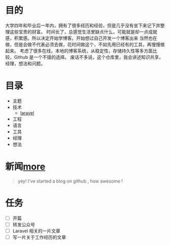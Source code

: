 # 目的
大学四年和毕业后一年内，拥有了很多经历和经验，但是几乎没有坐下来记下并整理这些宝贵的财富。
时间长了，总感觉生活里缺点什么，可能就是却一点成就感，积累感。所以决定开始学博客。开始想过自己开发一个博客出来
当然也在做，但是会做不代表必须去做，花时间做这个，不如先用已经有的工具，再慢慢做起来。
考虑了很多在线，本地的博客系统，从稳定性，存储持久性等多方面比较，Github 是一个不错的选择。
废话不多说，这个仓库里，我会讲述知识共享，经理，想法和问题。

# 目录
- 主题
- 技术
	- [laravel](laravel.md)
- 工程
- 语言
- 工具
- 经理
- 想法

# 新闻[more](news.md)

> yey! I've started a blog on github , how awesome !

# 任务
* [ ] 开篇
* [ ] 转发公众号
* [ ] Laravel 相关的一片文章
* [ ] 写一片关于工作经历的文章